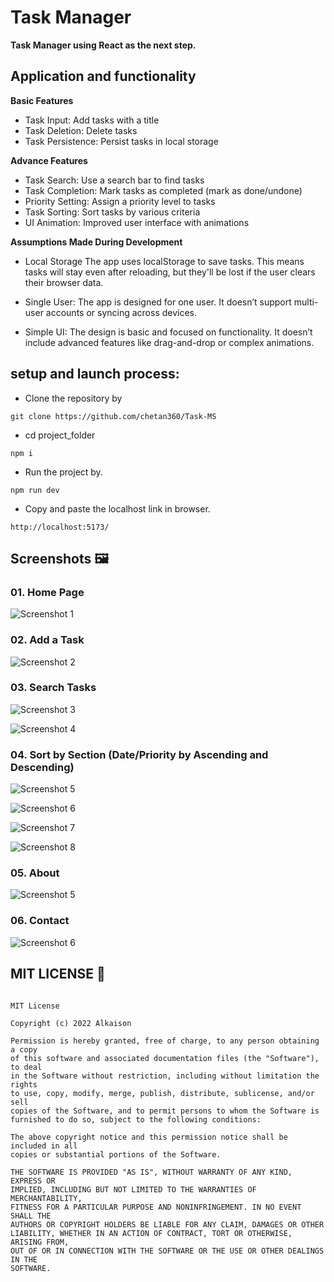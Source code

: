 # Task Manager

**Task Manager using React as the next step.**

## Application and functionality

**Basic Features**

- Task Input: Add tasks with a title
- Task Deletion: Delete tasks
- Task Persistence: Persist tasks in local storage

**Advance Features**

- Task Search: Use a search bar to find tasks
- Task Completion: Mark tasks as completed (mark as done/undone)
- Priority Setting: Assign a priority level to tasks
- Task Sorting: Sort tasks by various criteria
- UI Animation: Improved user interface with animations

**Assumptions Made During Development**

- Local Storage
  The app uses localStorage to save tasks. This means tasks will stay even after reloading, but they'll be lost if the user clears their browser data.

- Single User:
  The app is designed for one user. It doesn’t support multi-user accounts or syncing across devices.

- Simple UI:
  The design is basic and focused on functionality. It doesn’t include advanced features like drag-and-drop or complex animations.

## setup and launch process:

- Clone the repository by

```
git clone https://github.com/chetan360/Task-MS
```

- cd project_folder

```
npm i
```

- Run the project by.

```
npm run dev
```

- Copy and paste the localhost link in browser.

```
http://localhost:5173/
```

## Screenshots 🖼️

### 01. Home Page

![Screenshot 1](project-images/Screenshot%202024-11-16%20191851.png)

### 02. Add a Task

![Screenshot 2](<project-images/Screenshot%20(72).png>)

### 03. Search Tasks

![Screenshot 3](<project-images/Screenshot%20(73).png>)

![Screenshot 4](<project-images/Screenshot%20(74).png>)

### 04. Sort by Section (Date/Priority by Ascending and Descending)

![Screenshot 5](<project-images/Screenshot (75).png>)

![Screenshot 6](<project-images/Screenshot (76).png>)

![Screenshot 7](<project-images/Screenshot (77).png>)

![Screenshot 8](<project-images/Screenshot (78).png>)

### 05. About

![Screenshot 5](project-images/Screenshot%202024-11-16%20191927.png)

### 06. Contact

![Screenshot 6](<project-images/Screenshot 2024-11-16 192017.png>)

## MIT LICENSE 📔

```LICENSE

MIT License

Copyright (c) 2022 Alkaison

Permission is hereby granted, free of charge, to any person obtaining a copy
of this software and associated documentation files (the "Software"), to deal
in the Software without restriction, including without limitation the rights
to use, copy, modify, merge, publish, distribute, sublicense, and/or sell
copies of the Software, and to permit persons to whom the Software is
furnished to do so, subject to the following conditions:

The above copyright notice and this permission notice shall be included in all
copies or substantial portions of the Software.

THE SOFTWARE IS PROVIDED "AS IS", WITHOUT WARRANTY OF ANY KIND, EXPRESS OR
IMPLIED, INCLUDING BUT NOT LIMITED TO THE WARRANTIES OF MERCHANTABILITY,
FITNESS FOR A PARTICULAR PURPOSE AND NONINFRINGEMENT. IN NO EVENT SHALL THE
AUTHORS OR COPYRIGHT HOLDERS BE LIABLE FOR ANY CLAIM, DAMAGES OR OTHER
LIABILITY, WHETHER IN AN ACTION OF CONTRACT, TORT OR OTHERWISE, ARISING FROM,
OUT OF OR IN CONNECTION WITH THE SOFTWARE OR THE USE OR OTHER DEALINGS IN THE
SOFTWARE.
```
